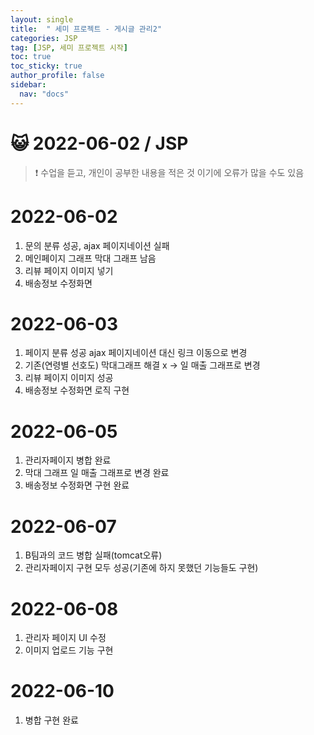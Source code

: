 ```yaml
---
layout: single
title:  " 세미 프로젝트 - 게시글 관리2"
categories: JSP
tag: [JSP, 세미 프로젝트 시작]
toc: true
toc_sticky: true
author_profile: false
sidebar:
  nav: "docs"
---
```




# 😺 2022-06-02 / JSP

<!--Quote-->
> ❗ 수업을 듣고, 개인이 공부한 내용을 적은 것 이기에 오류가 많을 수도 있음


# 2022-06-02

1. 문의 분류 성공, ajax 페이지네이션 실패
2. 메인페이지 그래프 막대 그래프 남음
3. 리뷰 페이지 이미지 넣기
4. 배송정보 수정화면

# 2022-06-03
1. 페이지 분류 성공 ajax 페이지네이션 대신 링크 이동으로 변경
2. 기존(연령별 선호도) 막대그래프 해결 x -> 일 매출 그래프로 변경
3. 리뷰 페이지 이미지 성공
4. 배송정보 수정화면 로직 구현

# 2022-06-05
1. 관리자페이지 병합 완료
2. 막대 그래프 일 매출 그래프로 변경 완료
3. 배송정보 수정화면 구현 완료

# 2022-06-07
1. B팀과의 코드 병합 실패(tomcat오류)
2. 관리자페이지 구현 모두 성공(기존에 하지 못했던 기능들도 구현)

# 2022-06-08
1. 관리자 페이지 UI 수정
2. 이미지 업로드 기능 구현

# 2022-06-10
1. 병합 구현 완료
